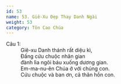 ```yaml
---
id: 53
name: 53. Giê-Xu Đẹp Thay Danh Ngài
weight: 53
category: Tôn Cao Chúa
---
```

<dl><dt>Câu 1:</dt><dd data-verse="1">Giê-xu Danh thánh rất diệu kì, <br/>Đấng cứu chuộc nhân gian <br/>đành lìa ngôi báu xuống dương gian. <br/>Em-ma-nu-ên Chúa ở với chúng con. <br/>Cứu chuộc và ban ơn, cả thân hồn con. </dd></dl>
